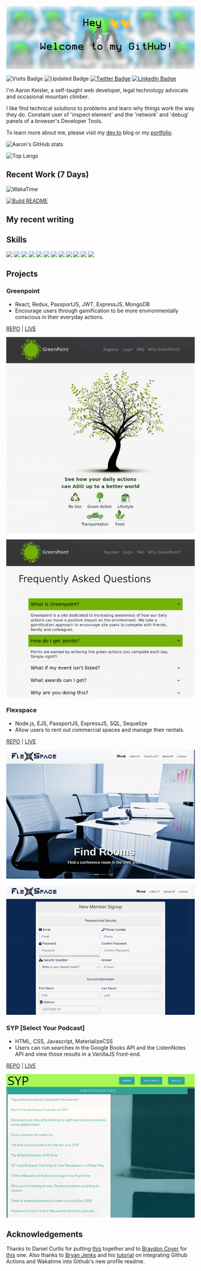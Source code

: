 [![Aaron's GitHub Banner](./assets/GitHubHeader.png)](https://keisler.dev)

![Visits Badge](https://badges.pufler.dev/visits/aaronclimbs/aaronclimbs)
![Updated Badge](https://badges.pufler.dev/updated/aaronclimbs/aaronclimbs)
[![Twitter Badge](https://img.shields.io/badge/Twitter-Profile-informational?style=flat&logo=twitter&logoColor=white&color=1CA2F1)](https://twitter.com/aaronkeisler)
[![LinkedIn Badge](https://img.shields.io/badge/LinkedIn-Profile-informational?style=flat&logo=linkedin&logoColor=white&color=0D76A8)](https://www.linkedin.com/in/akeisler/)

I'm Aaron Keisler, a self-taught web developer, legal technology advocate and occasional mountain climber.

I like find technical solutions to problems and learn why things work the way they do. Constant user of 'inspect element' and the 'network' and 'debug' panels of a browser's Developer Tools.

To learn more about me, please visit my [dev.to](https://dev.to/aaronclimbs) blog or my [portfolio](https://keisler.dev).

![Aaron's GitHub stats](https://github-readme-stats-aaronclimbs.vercel.app/api?username=aaronclimbs&show_icons=true)

![Top Langs](https://github-readme-stats-aaronclimbs.vercel.app/api/top-langs/?username=aaronclimbs&layout=compact)

## Recent Work (7 Days)
![WakaTime](https://github-readme-stats.vercel.app/api/wakatime?username=aaronclimbs)

[![Build README](https://github.com/aaronclimbs/aaronclimbs/actions/workflows/build.yaml/badge.svg)](https://github.com/aaronclimbs/aaronclimbs/actions/workflows/build.yaml)

## My recent writing

## Skills

![](https://img.shields.io/badge/Code-React-informational?style=flat&logo=react&logoColor=white&color=4AB197)
![](https://img.shields.io/badge/Code-Redux-informational?style=flat&logo=Redux&logoColor=white&color=4AB197)
![](https://img.shields.io/badge/Code-Gatsby-informational?style=flat&logo=gatsby&logoColor=white&color=4AB197)
![](https://img.shields.io/badge/Code-JavaScript-informational?style=flat&logo=JavaScript&logoColor=white&color=4AB197)
![](https://img.shields.io/badge/Code-TypeScript-informational?style=flat&logo=TypeScript&logoColor=white&color=4AB197)
![](https://img.shields.io/badge/Code-MongoDB-informational?style=flat&logo=MongoDB&logoColor=white&color=4AB197)
![](https://img.shields.io/badge/Code-MySQL-informational?style=flat&logo=MySQL&logoColor=white&color=4AB197)
![](https://img.shields.io/badge/Style-CSS-informational?style=flat&logo=css3&logoColor=white&color=4AB197)
![](https://img.shields.io/badge/Style-Sass-informational?style=flat&logo=Sass&logoColor=white&color=4AB197)
![](https://img.shields.io/badge/Style-Tailwind-informational?style=flat&logo=Tailwind-CSS&logoColor=white&color=4AB197)
![](https://img.shields.io/badge/Test-Jest-informational?style=flat&logo=jest&logoColor=white&color=4AB197)
![](https://img.shields.io/badge/Test-Mocha-informational?style=flat&logo=Mocha&logoColor=white&color=4AB197)

## Projects

### Greenpoint

- React, Redux, PassportJS, JWT, ExpressJS, MongoDB
- Encourage users through gamification to be more environmentally conscious in their everyday actions.

[REPO](https://www.github.com/aaronclimbs/greenpoint) | [LIVE](https://glacial-peak-greenpoint.herokuapp.com)

![Greenpoint Homepage](./assets/GreenpointHomepage.png)

![Greenpoint FAQ](./assets/GreenpointFAQ.png)

### Flexspace

- Node.js, EJS, PassportJS, ExpressJS, SQL, Sequelize
- Allow users to rent out commercial spaces and manage their rentals.

[REPO](https://www.github.com/aaronclimbs/flexspace) | [LIVE](https://gwbootcampflexspace.herokuapp.com)

![Flexspace Cover](./assets/FlexspaceCover.png)

![Flexspace Cover](./assets/FlexspaceSignup.png)

### SYP [Select Your Podcast]

- HTML, CSS, Javascript, MaterializeCSS
- Users can run searches in the Google Books API and the ListenNotes API and view those results in a VanillaJS front-end.

[REPO](https://www.github.com/aaronclimbs/stunning-potato) | [LIVE](https://aaronclimbs.github.io/stunning-potato/index.html)

![SYP Cover](./assets/SYPHomepage.png)

## Acknowledgements

Thanks to Daniel Curtis for putting [this](https://dev.to/curtiscodes/self-updating-github-profile-readme-with-javascript-lhm) together and to [Braydon Coyer](https://github.com/braydoncoyer) for [this](https://blog.braydoncoyer.dev/creating-a-killer-github-profile-readme-part-1) one. Also thanks to [Bryan Jenks](https://github.com/tallguyjenks) and his [tutorial](https://www.youtube.com/watch?v=jazcHIaitfE&t=74s) on integrating Github Actions and Wakatime into Github's new profile readme.
